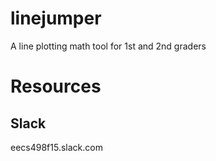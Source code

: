 # linejumper
A line plotting math tool for 1st and 2nd graders

# Resources
## Slack
eecs498f15.slack.com
